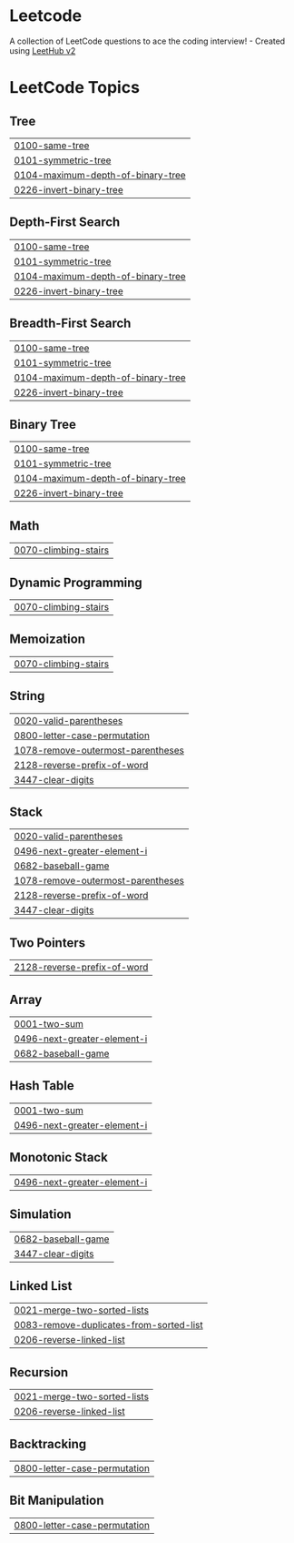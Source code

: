 # Leetcode
A collection of LeetCode questions to ace the coding interview! - Created using [LeetHub v2](https://github.com/arunbhardwaj/LeetHub-2.0)

<!---LeetCode Topics Start-->
# LeetCode Topics
## Tree
|  |
| ------- |
| [0100-same-tree](https://github.com/dishantnaik03/Leetcode/tree/master/0100-same-tree) |
| [0101-symmetric-tree](https://github.com/dishantnaik03/Leetcode/tree/master/0101-symmetric-tree) |
| [0104-maximum-depth-of-binary-tree](https://github.com/dishantnaik03/Leetcode/tree/master/0104-maximum-depth-of-binary-tree) |
| [0226-invert-binary-tree](https://github.com/dishantnaik03/Leetcode/tree/master/0226-invert-binary-tree) |
## Depth-First Search
|  |
| ------- |
| [0100-same-tree](https://github.com/dishantnaik03/Leetcode/tree/master/0100-same-tree) |
| [0101-symmetric-tree](https://github.com/dishantnaik03/Leetcode/tree/master/0101-symmetric-tree) |
| [0104-maximum-depth-of-binary-tree](https://github.com/dishantnaik03/Leetcode/tree/master/0104-maximum-depth-of-binary-tree) |
| [0226-invert-binary-tree](https://github.com/dishantnaik03/Leetcode/tree/master/0226-invert-binary-tree) |
## Breadth-First Search
|  |
| ------- |
| [0100-same-tree](https://github.com/dishantnaik03/Leetcode/tree/master/0100-same-tree) |
| [0101-symmetric-tree](https://github.com/dishantnaik03/Leetcode/tree/master/0101-symmetric-tree) |
| [0104-maximum-depth-of-binary-tree](https://github.com/dishantnaik03/Leetcode/tree/master/0104-maximum-depth-of-binary-tree) |
| [0226-invert-binary-tree](https://github.com/dishantnaik03/Leetcode/tree/master/0226-invert-binary-tree) |
## Binary Tree
|  |
| ------- |
| [0100-same-tree](https://github.com/dishantnaik03/Leetcode/tree/master/0100-same-tree) |
| [0101-symmetric-tree](https://github.com/dishantnaik03/Leetcode/tree/master/0101-symmetric-tree) |
| [0104-maximum-depth-of-binary-tree](https://github.com/dishantnaik03/Leetcode/tree/master/0104-maximum-depth-of-binary-tree) |
| [0226-invert-binary-tree](https://github.com/dishantnaik03/Leetcode/tree/master/0226-invert-binary-tree) |
## Math
|  |
| ------- |
| [0070-climbing-stairs](https://github.com/dishantnaik03/Leetcode/tree/master/0070-climbing-stairs) |
## Dynamic Programming
|  |
| ------- |
| [0070-climbing-stairs](https://github.com/dishantnaik03/Leetcode/tree/master/0070-climbing-stairs) |
## Memoization
|  |
| ------- |
| [0070-climbing-stairs](https://github.com/dishantnaik03/Leetcode/tree/master/0070-climbing-stairs) |
## String
|  |
| ------- |
| [0020-valid-parentheses](https://github.com/dishantnaik03/Leetcode/tree/master/0020-valid-parentheses) |
| [0800-letter-case-permutation](https://github.com/dishantnaik03/Leetcode/tree/master/0800-letter-case-permutation) |
| [1078-remove-outermost-parentheses](https://github.com/dishantnaik03/Leetcode/tree/master/1078-remove-outermost-parentheses) |
| [2128-reverse-prefix-of-word](https://github.com/dishantnaik03/Leetcode/tree/master/2128-reverse-prefix-of-word) |
| [3447-clear-digits](https://github.com/dishantnaik03/Leetcode/tree/master/3447-clear-digits) |
## Stack
|  |
| ------- |
| [0020-valid-parentheses](https://github.com/dishantnaik03/Leetcode/tree/master/0020-valid-parentheses) |
| [0496-next-greater-element-i](https://github.com/dishantnaik03/Leetcode/tree/master/0496-next-greater-element-i) |
| [0682-baseball-game](https://github.com/dishantnaik03/Leetcode/tree/master/0682-baseball-game) |
| [1078-remove-outermost-parentheses](https://github.com/dishantnaik03/Leetcode/tree/master/1078-remove-outermost-parentheses) |
| [2128-reverse-prefix-of-word](https://github.com/dishantnaik03/Leetcode/tree/master/2128-reverse-prefix-of-word) |
| [3447-clear-digits](https://github.com/dishantnaik03/Leetcode/tree/master/3447-clear-digits) |
## Two Pointers
|  |
| ------- |
| [2128-reverse-prefix-of-word](https://github.com/dishantnaik03/Leetcode/tree/master/2128-reverse-prefix-of-word) |
## Array
|  |
| ------- |
| [0001-two-sum](https://github.com/dishantnaik03/Leetcode/tree/master/0001-two-sum) |
| [0496-next-greater-element-i](https://github.com/dishantnaik03/Leetcode/tree/master/0496-next-greater-element-i) |
| [0682-baseball-game](https://github.com/dishantnaik03/Leetcode/tree/master/0682-baseball-game) |
## Hash Table
|  |
| ------- |
| [0001-two-sum](https://github.com/dishantnaik03/Leetcode/tree/master/0001-two-sum) |
| [0496-next-greater-element-i](https://github.com/dishantnaik03/Leetcode/tree/master/0496-next-greater-element-i) |
## Monotonic Stack
|  |
| ------- |
| [0496-next-greater-element-i](https://github.com/dishantnaik03/Leetcode/tree/master/0496-next-greater-element-i) |
## Simulation
|  |
| ------- |
| [0682-baseball-game](https://github.com/dishantnaik03/Leetcode/tree/master/0682-baseball-game) |
| [3447-clear-digits](https://github.com/dishantnaik03/Leetcode/tree/master/3447-clear-digits) |
## Linked List
|  |
| ------- |
| [0021-merge-two-sorted-lists](https://github.com/dishantnaik03/Leetcode/tree/master/0021-merge-two-sorted-lists) |
| [0083-remove-duplicates-from-sorted-list](https://github.com/dishantnaik03/Leetcode/tree/master/0083-remove-duplicates-from-sorted-list) |
| [0206-reverse-linked-list](https://github.com/dishantnaik03/Leetcode/tree/master/0206-reverse-linked-list) |
## Recursion
|  |
| ------- |
| [0021-merge-two-sorted-lists](https://github.com/dishantnaik03/Leetcode/tree/master/0021-merge-two-sorted-lists) |
| [0206-reverse-linked-list](https://github.com/dishantnaik03/Leetcode/tree/master/0206-reverse-linked-list) |
## Backtracking
|  |
| ------- |
| [0800-letter-case-permutation](https://github.com/dishantnaik03/Leetcode/tree/master/0800-letter-case-permutation) |
## Bit Manipulation
|  |
| ------- |
| [0800-letter-case-permutation](https://github.com/dishantnaik03/Leetcode/tree/master/0800-letter-case-permutation) |
<!---LeetCode Topics End-->